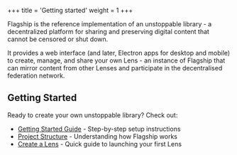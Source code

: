 +++
title = 'Getting started'
weight = 1
+++

Flagship is the reference implementation of an unstoppable library - a decentralized platform for sharing and preserving digital content that cannot be censored or shut down.

It provides a web interface (and later, Electron apps for desktop and mobile) to create, manage, and share your own Lens - an instance of Flagship that can mirror content from other Lenses and participate in the decentralised federation network.

## Getting Started

Ready to create your own unstoppable library? Check out:

- [Getting Started Guide](/docs/flagship/overview/getting-started) - Step-by-step setup instructions
- [Project Structure](/docs/flagship/overview/project-structure) - Understanding how Flagship works
- [Create a Lens](/docs/flagship/create-lens) - Quick guide to launching your first Lens